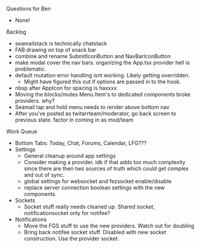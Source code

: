 Questions for Ben
* None!

Backlog
* seamailstack is technically chatstack
* FAB drawing on top of snack bar
* combine and rename SubmitIconButton and NavBarIconButton
* make modal cover the nav bars. organizing the App.tsx provider hell is problematic.
* default mutation error handling isnt working. Likely getting overridden.
  * Might have figured this out if options are passed in to the hook.
* nbsp after AppIcon for spacing is haxxxx
* Moving the blocks/mutes Menu.Item's to dedicated components broke providers. why?
* Seamail tap and hold menu needs to render above bottom nav
* After you've posted as twitarrteam/moderator, go back screen to previous state. factor in coming in as mod/team

Work Queue
* Bottom Tabs: Today, Chat, Forums, Calendar, LFG???
* Settings
  * General cleanup around app settings
  * Consider making a provider. idk if that adds too much complexity since there are then two sources of truth
    which could get complex and out of sync.
  * global settings for websocket and fezsocket enable/disable
  * replace server connection boolean settings with the new components.
* Sockets
  * Socket stuff really needs cleaned up. Shared socket, notificationsocket only for notifee?
* Notifications
  * Move the FGS stuff to use the new providers. Watch out for doubling
  * Bring back notifee socket stuff. Disabled with new socket construction. Use the provider socket.
